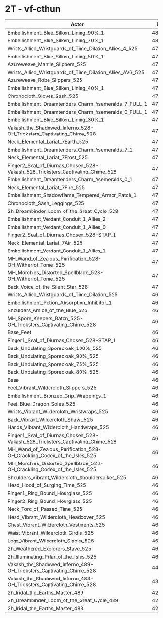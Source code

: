 # 2T - vf-cthun
| Actor | DPS | Increase |
|---|:---:|:---:|
|Embellishment_Blue_Silken_Lining_90%_1|485573|3.87%|
|Embellishment_Blue_Silken_Lining_70%_1|481501|3.00%|
|Wrists_Allied_Wristguards_of_Time_Dilation_Allies_4_525|479382|2.55%|
|Embellishment_Blue_Silken_Lining_50%_1|477797|2.21%|
|Azureweave_Mantle_Slippers_525|477275|2.10%|
|Wrists_Allied_Wristguards_of_Time_Dilation_Allies_AVG_525|476958|2.03%|
|Azureweave_Robe_Slippers_525|476897|2.02%|
|Embellishment_Blue_Silken_Lining_40%_1|476128|1.85%|
|Chronocloth_Gloves_Sash_525|475074|1.63%|
|Embellishment_Dreamtenders_Charm_Ysemeralds_7_FULL_1|474355|1.47%|
|Embellishment_Dreamtenders_Charm_Ysemeralds_0_FULL_1|474303|1.46%|
|Embellishment_Blue_Silken_Lining_30%_1|473896|1.37%|
|Vakash_the_Shadowed_Inferno_528-OH_Tricksters_Captivating_Chime_528|473530|1.30%|
|Neck_Elemental_Lariat_7Earth_525|472860|1.15%|
|Embellishment_Dreamtenders_Charm_Ysemeralds_7_1|472735|1.13%|
|Neck_Elemental_Lariat_7Frost_525|472579|1.09%|
|Finger2_Seal_of_Diurnas_Chosen_528-Vakash_528_Tricksters_Captivating_Chime_528|472384|1.05%|
|Embellishment_Dreamtenders_Charm_Ysemeralds_0_1|472377|1.05%|
|Neck_Elemental_Lariat_7Fire_525|472317|1.04%|
|Embellishment_Shadowflame_Tempered_Armor_Patch_1|471752|0.92%|
|Chronocloth_Sash_Leggings_525|471680|0.90%|
|2h_Dreambinder_Loom_of_the_Great_Cycle_528|471588|0.88%|
|Embellishment_Verdant_Conduit_1_Allies_2|471415|0.84%|
|Embellishment_Verdant_Conduit_1_Allies_0|471393|0.84%|
|Finger2_Seal_of_Diurnas_Chosen_528-STAP_1|471332|0.83%|
|Neck_Elemental_Lariat_7Air_525|471266|0.81%|
|Embellishment_Verdant_Conduit_1_Allies_1|471190|0.79%|
|MH_Wand_of_Zealous_Purification_528-OH_Witherrot_Tome_525|470927|0.74%|
|MH_Morchies_Distorted_Spellblade_528-OH_Witherrot_Tome_525|470848|0.72%|
|Back_Voice_of_the_Silent_Star_528|470239|0.59%|
|Wrists_Allied_Wristguards_of_Time_Dilation_525|469152|0.36%|
|Embellishment_Potion_Absorption_Inhibitor_1|468779|0.28%|
|Shoulders_Amice_of_the_Blue_525|468632|0.25%|
|MH_Spore_Keepers_Baton_525-OH_Tricksters_Captivating_Chime_528|468158|0.15%|
|Base_Feet|468146|0.14%|
|Finger1_Seal_of_Diurnas_Chosen_528-STAP_1|468067|0.13%|
|Back_Undulating_Sporecloak_100%_525|468040|0.12%|
|Back_Undulating_Sporecloak_90%_525|467979|0.11%|
|Back_Undulating_Sporecloak_75%_525|467814|0.07%|
|Back_Undulating_Sporecloak_80%_525|467743|0.06%|
|Base|467474|0.00%|
|Feet_Vibrant_Wildercloth_Slippers_525|467371|-0.02%|
|Embellishment_Bronzed_Grip_Wrappings_1|467274|-0.04%|
|Feet_Blue_Dragon_Soles_525|467147|-0.07%|
|Wrists_Vibrant_Wildercloth_Wristwraps_525|467034|-0.09%|
|Back_Vibrant_Wildercloth_Shawl_525|466839|-0.14%|
|Hands_Vibrant_Wildercloth_Handwraps_525|466818|-0.14%|
|Finger1_Seal_of_Diurnas_Chosen_528-Vakash_528_Tricksters_Captivating_Chime_528|466692|-0.17%|
|MH_Wand_of_Zealous_Purification_528-OH_Crackling_Codex_of_the_Isles_525|466137|-0.29%|
|MH_Morchies_Distorted_Spellblade_528-OH_Crackling_Codex_of_the_Isles_525|466118|-0.29%|
|Shoulders_Vibrant_Wildercloth_Shoulderspikes_525|466109|-0.29%|
|Head_Hood_of_Surging_Time_525|465888|-0.34%|
|Finger1_Ring_Bound_Hourglass_525|465745|-0.37%|
|Finger2_Ring_Bound_Hourglass_525|465668|-0.39%|
|Neck_Torc_of_Passed_Time_525|465564|-0.41%|
|Head_Vibrant_Wildercloth_Headcover_525|465333|-0.46%|
|Chest_Vibrant_Wildercloth_Vestments_525|464712|-0.59%|
|Waist_Vibrant_Wildercloth_Girdle_525|464692|-0.59%|
|Legs_Vibrant_Wildercloth_Slacks_525|464663|-0.60%|
|2h_Weathered_Explorers_Stave_525|463910|-0.76%|
|2h_Illuminating_Pillar_of_the_Isles_525|463427|-0.87%|
|Vakash_the_Shadowed_Inferno_489-OH_Tricksters_Captivating_Chime_528|443323|-5.17%|
|Vakash_the_Shadowed_Inferno_483-OH_Tricksters_Captivating_Chime_528|439213|-6.05%|
|2h_Iridal_the_Earths_Master_489|427522|-8.55%|
|2h_Dreambinder_Loom_of_the_Great_Cycle_489|427056|-8.65%|
|2h_Iridal_the_Earths_Master_483|421751|-9.78%|
